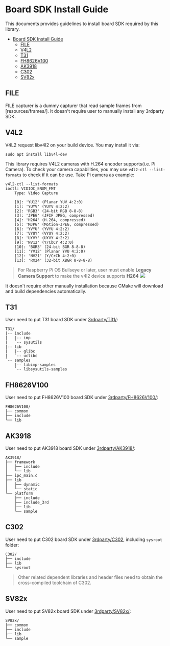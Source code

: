 # Board SDK Install Guide

This documents provides guidelines to install board SDK required by this library.

- [Board SDK Install Guide](#board-sdk-install-guide)
	- [FILE](#file)
	- [V4L2](#v4l2)
	- [T31](#t31)
	- [FH8626V100](#fh8626v100)
	- [AK3918](#ak3918)
	- [C302](#c302)
	- [SV82x](#sv82x)

## FILE

FILE capturer is a dummy capturer that read sample frames from [resources/frames/]. It doesn't require user to manually install any 3rdparty SDK.

## V4L2

V4L2 request libv4l2 on your build device. You may install it via:

```
sudo apt install libv4l-dev
```

This library requires V4L2 cameras with H.264 encoder supports(i.e. Pi Camera). To check your camera capabilities, you may use `v4l2-ctl --list-formats` to check if it can be use. Take Pi camera as example:

```
v4l2-ctl --list-formats
ioctl: VIDIOC_ENUM_FMT
	Type: Video Capture

	[0]: 'YU12' (Planar YUV 4:2:0)
	[1]: 'YUYV' (YUYV 4:2:2)
	[2]: 'RGB3' (24-bit RGB 8-8-8)
	[3]: 'JPEG' (JFIF JPEG, compressed)
	[4]: 'H264' (H.264, compressed)
	[5]: 'MJPG' (Motion-JPEG, compressed)
	[6]: 'YVYU' (YVYU 4:2:2)
	[7]: 'VYUY' (VYUY 4:2:2)
	[8]: 'UYVY' (UYVY 4:2:2)
	[9]: 'NV12' (Y/CbCr 4:2:0)
	[10]: 'BGR3' (24-bit BGR 8-8-8)
	[11]: 'YV12' (Planar YVU 4:2:0)
	[12]: 'NV21' (Y/CrCb 4:2:0)
	[13]: 'RX24' (32-bit XBGR 8-8-8-8)
```

> For Raspberry Pi OS Bullseye or later, user must enable **Legacy Camera Support** to make the v4l2 device supports **H264**
> ![](../doc/pi-legacy-camera-support.png)

It doesn't require other manually installation because CMake will download and build dependencies automatically.

## T31

User need to put T31 board SDK under [3rdparty/T31/](T31/):

```
T31/
|-- include
|   |-- imp
|   `-- sysutils
|-- lib
|   |-- glibc
|   `-- uclibc
`-- samples
    |-- libimp-samples
    `-- libsysutils-samples
```

## FH8626V100

User need to put FH8626V100 board SDK under [3rdparty/FH8626V100/](FH8626V100/):

```
FH8626V100/
├── common
├── include
└── lib
```

## AK3918

User need to put AK3918 board SDK under [3rdparty/AK3918/](AK3918/):

```
AK3918/
├── framework
│   ├── include
│   └── lib
├── ipc_main.c
├── lib
│   ├── dynamic
│   └── static
└── platform
    ├── include
    ├── include_3rd
    ├── lib
    └── sample
```

## C302

User need to put C302 board SDK under [3rdparty/C302](C302/), including `sysroot` folder:

```
C302/
├── include
├── lib
└── sysroot
```

> Other related dependent libraries and header files need to obtain the cross-compiled toolchain of C302.

## SV82x

User need to put SV82x board SDK under [3rdparty/SV82x/](SV82x/):

```
SV82x/
├── common
├── include
├── lib
└── sample
```
